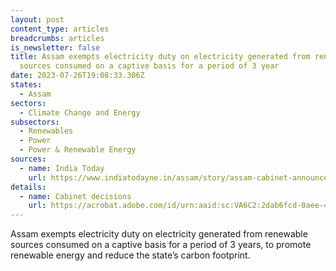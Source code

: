 ```yaml
---
layout: post
content_type: articles
breadcrumbs: articles
is_newsletter: false
title: Assam exempts electricity duty on electricity generated from renewable
  sources consumed on a captive basis for a period of 3 year
date: 2023-07-26T19:08:33.306Z
states:
  - Assam
sectors:
  - Climate Change and Energy
subsectors:
  - Renewables
  - Power
  - Power & Renewable Energy
sources:
  - name: India Today
    url: https://www.indiatodayne.in/assam/story/assam-cabinet-announces-multiple-key-decisions-provides-relief-for-electricity-consumers-618784-2023-07-22
details:
  - name: Cabinet decisions
    url: https://acrobat.adobe.com/id/urn:aaid:sc:VA6C2:2dab6fcd-0aee-4f12-9c61-e3575f9a5b88?viewer%21megaVerb=group-discover
---
```

Assam exempts electricity duty on electricity generated from renewable sources consumed on a captive basis for a period of 3 years, to promote renewable energy and reduce the state’s carbon footprint.
